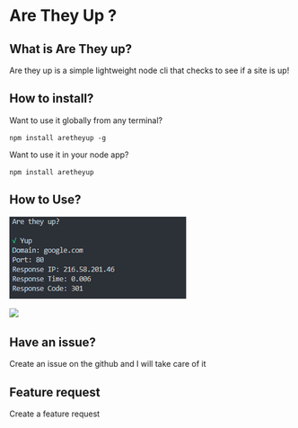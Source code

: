 # Are They Up ?

## What is Are They up?

Are they up is a simple lightweight node cli that checks to see if a site is up!

## How to install?

Want to use it globally from any terminal?

    npm install aretheyup -g

Want to use it in your node app?

    npm install aretheyup 

## How to Use?
![image](https://github.com/perkinsjr/AreTheyUp/blob/development/example.png)


<a href="https://www.patreon.com/james_perkins">
	<img src="https://c5.patreon.com/external/logo/become_a_patron_button@2x.png" width="160">
</a>


## Have an issue?

Create an issue on the github and I will take care of it

## Feature request

Create a feature request

